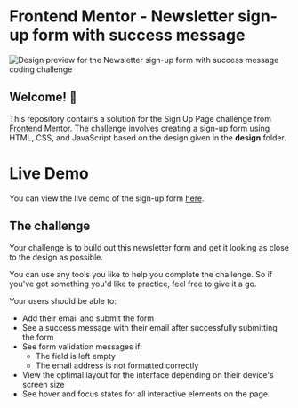 # Frontend Mentor - Newsletter sign-up form with success message

![Design preview for the Newsletter sign-up form with success message coding challenge](.././requirement/signup-form-main.jpg)

## Welcome! 👋
This repository contains a solution for the Sign Up Page challenge from [Frontend Mentor](https://www.frontendmentor.io/solutions/newsletter-sign-up-form-cGr4fAkDE7). The challenge involves creating a sign-up form using HTML, CSS, and JavaScript based on the design given in the **design** folder.

# Live Demo
You can view the live demo of the sign-up form [here](https://zoetlam.github.io/SignUp-form/).

## The challenge

Your challenge is to build out this newsletter form and get it looking as close to the design as possible.

You can use any tools you like to help you complete the challenge. So if you've got something you'd like to practice, feel free to give it a go.

Your users should be able to:

- Add their email and submit the form
- See a success message with their email after successfully submitting the form
- See form validation messages if:
  - The field is left empty
  - The email address is not formatted correctly
- View the optimal layout for the interface depending on their device's screen size
- See hover and focus states for all interactive elements on the page



